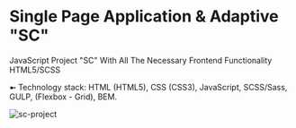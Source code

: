 # Single Page Application & Adaptive "SC"
JavaScript Project "SC" With All The Necessary Frontend Functionality HTML5/SCSS

➼ Technology stack: HTML (HTML5), CSS (CSS3), JavaScript, SCSS/Sass, GULP, (Flexbox - Grid), BEM.

![sc-project](https://github.com/oscar223Po/sc-site/assets/99406219/3b501cf6-a9ba-4730-b411-0de49d6514d9)
